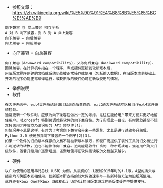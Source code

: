 - 参照文章：https://zh.wikipedia.org/wiki/%E5%90%91%E4%B8%8B%E5%85%BC%E5%AE%B9
```
向下兼容 与 向上兼容 相互关系
A 对 B 向下兼容，则 B 对 A 向上兼容
向下兼容 = 向后兼容
向上兼容 = 向前兼容
```

- 向下兼容 = 向后兼容
```
向下兼容（downward compatibility），又称向后兼容（backward compatibility）、回溯兼容，在计算机中指在一个程序、库或硬件更新到较新版本后，
用旧版本程序创建的文档或系统仍能被正常操作或使用（包括输入数据）、在旧版本库的基础上开发的程序仍能正常编译运行，或较旧版的硬件仍可在新版使用的情况。
```

- 举例说明
- 软件
```
在文件系统中，ext4文件系统的设计就是向后兼容的，ext3的文件系统可以被当作ext4文件系统挂载。
通常更新一个软件时，应该为向下兼容性做出一定的考虑，这往往能给用户带来方便并更好地留住用户。Microsoft 特别强调维持软件的向下兼容性。为了实现此一目标，有时微软甚至不惜支持使用了非官方乃至误用的 API 的软件[1]。
但情况并不总是这样，有时为了考虑向下兼容会带来一些累赘，尤其是进行过较多升级后。Python 3.0 便是放弃向下兼容的一个例子[2][3]。
如果一个软件的旧的版本保存的文档不能被新版本读取，即使厂商提供了额外工具对旧文档进行不可逆转的转换，这也不能称作向下兼容。这可能是软件厂商的一种市场战略，强迫用户购买升级软件，随着升级用户逐渐增加，逐渐地使得旧软件能读取的文档越来越少。
```

- 硬件
```
以广为使用的通用串行总线（USB）为例，从最初的1.1版到2015年时的3.1版，A型的插头与插座均可跨版本互相使用，仅新版本所支持的较大传输速率与一些新特性无法为旧版所使用。
此外还有Xbox One对Xbox 360和Wii U对Wii的旧版本游戏在新版本硬件中提供支持。
```
